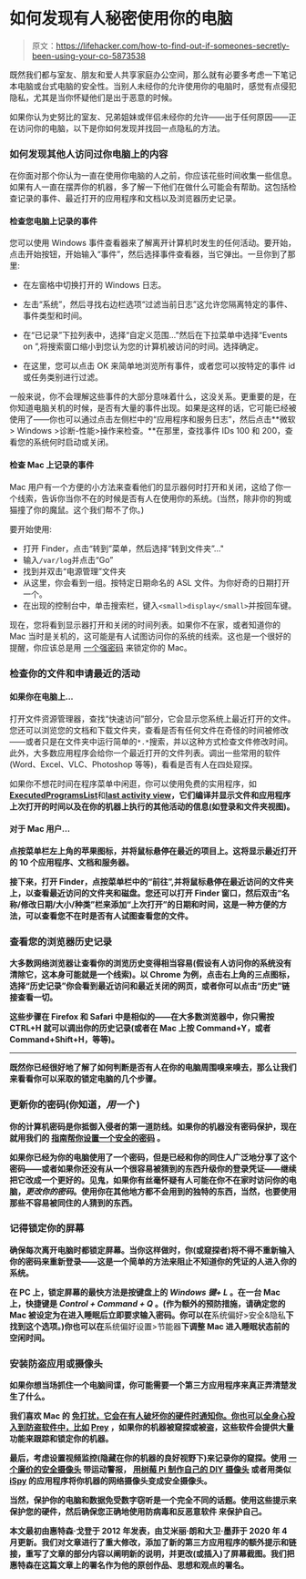 # 如何发现有人秘密使用你的电脑

> 原文：<https://lifehacker.com/how-to-find-out-if-someones-secretly-been-using-your-co-5873538>

既然我们都与室友、朋友和爱人共享家庭办公空间，那么就有必要多考虑一下笔记本电脑或台式电脑的安全性。当别人未经你的允许使用你的电脑时，感觉有点侵犯隐私，尤其是当你怀疑他们是出于恶意的时候。



如果你认为史努比的室友、兄弟姐妹或伴侣未经你的允许——出于任何原因——正在访问你的电脑，以下是你如何发现并找回一点隐私的方法。

### **如何发现其他人访问过你电脑上的内容**

在你面对那个你认为一直在使用你电脑的人之前，你应该花些时间收集一些信息。如果有人一直在摆弄你的机器，多了解一下他们在做什么可能会有帮助。这包括检查记录的事件、最近打开的应用程序和文档以及浏览器历史记录。

#### **检查您电脑上记录的事件**

您可以使用 Windows 事件查看器来了解离开计算机时发生的任何活动。要开始，点击开始按钮，开始输入“事件”，然后选择事件查看器，当它弹出。一旦你到了那里:

*   在左窗格中切换打开的 Windows 日志。
*   左击“系统”，然后寻找右边栏选项“过滤当前日志”这允许您隔离特定的事件、事件类型和时间。
*   在“已记录”下拉列表中，选择“自定义范围...”然后在下拉菜单中选择“Events on ”,将搜索窗口缩小到您认为您的计算机被访问的时间。选择确定。

*   在这里，您可以点击 OK 来简单地浏览所有事件，或者您可以按特定的事件 id 或任务类别进行过滤。

一般来说，你不会理解这些事件的大部分意味着什么，这没关系。更重要的是，在你知道电脑关机的时候，是否有大量的事件出现。如果是这样的话，它可能已经被使用了——你也可以通过点击左侧栏中的“应用程序和服务日志”，然后点击**微软> Windows >诊断-性能>操作来检查。**在那里，查找事件 IDs 100 和 200，查看您的系统何时启动或关闭。

#### **检查 Mac 上记录的事件**

Mac 用户有一个方便的小方法来查看他们的显示器何时打开和关闭，这给了你一个线索，告诉你当你不在的时候是否有人在使用你的系统。(当然，除非你的狗或猫撞了你的魔鼠。这个我们帮不了你。)

要开始使用:

*   打开 Finder，点击“转到”菜单，然后选择“转到文件夹”..."
*   输入`/var/log`并点击“Go”
*   找到并双击“电源管理”文件夹
*   从这里，你会看到一组。按特定日期命名的 ASL 文件。为你好奇的日期打开一个。
*   在出现的控制台中，单击搜索栏，键入`<small>display</small>`并按回车键。

现在，您将看到显示器打开和关闭的时间列表。如果你不在家，或者知道你的 Mac 当时是关机的，这可能是有人试图访问你的系统的线索。这也是一个很好的提醒，你应该总是用 [一个强密码](https://lifehacker.com/how-can-i-use-the-same-password-on-my-macbook-ipad-an-1827029897) 来锁定你的 Mac。

### **检查你的文件和申请最近的活动**

#### 如果你在电脑上...

打开文件资源管理器，查找“快速访问”部分，它会显示您系统上最近打开的文件。您还可以浏览您的文档和下载文件夹，查看是否有任何文件在奇怪的时间被修改——或者只是在文件夹中运行简单的`*.*`搜索，并以这种方式检查文件修改时间。此外，大多数应用程序会给你一个最近打开的文件列表。调出一些常用的软件(Word、Excel、VLC、Photoshop 等等)，看看是否有人在四处窥探。

如果你不想花时间在程序菜单中闲逛，你可以使用免费的实用程序，如[**ExecutedProgramsList**](http://www.nirsoft.net/utils/executed_programs_list.html)和[**last activity view**](http://www.nirsoft.net/utils/computer_activity_view.html)**，它们编译并显示文件和应用程序上次打开的时间以及在你的机器上执行的其他活动的信息(如登录和文件夹视图)。**

#### ****对于 Mac 用户...****

**点按菜单栏左上角的苹果图标，并将鼠标悬停在最近的项目上。这将显示最近打开的 10 个应用程序、文档和服务器。**

**接下来，打开 Finder，点按菜单栏中的“前往”,并将鼠标悬停在最近访问的文件夹上，以查看最近访问的文件夹和磁盘。您还可以打开 Finder 窗口，然后双击“名称/修改日期/大小/种类”栏来添加“上次打开”的日期和时间，这是一种方便的方法，可以查看您不在时是否有人试图查看您的文件。**

### ****查看您的浏览器历史记录****

**大多数网络浏览器让查看你的浏览历史变得相当容易(假设有人访问你的系统没有清除它，这本身可能就是一个线索)。以 Chrome 为例，点击右上角的三点图标，选择“历史记录”你会看到最近访问和最近关闭的网页，或者你可以点击“历史”链接查看一切。**

**这些步骤在 Firefox 和 Safari 中是相似的——在大多数浏览器中，你只需按 CTRL+H 就可以调出你的历史记录(或者在 Mac 上按 Command+Y，或者 Command+Shift+H，等等)。** 

* * *

**既然你已经很好地了解了如何判断是否有人在你的电脑周围嗅来嗅去，那么让我们来看看你可以采取的锁定电脑的几个步骤。**

### ****更新你的密码(你知道，*用一个* )****

**你的计算机密码是你抵御入侵者的第一道防线。如果你的机器没有密码保护，现在就用我们的 [指南帮你设置一个安全的密码](https://lifehacker.com/how-to-create-secure-passwords-that-arent-impossible-to-1825048324) 。**

**如果你已经为你的电脑使用了一个密码，但是已经和你的同住人广泛地分享了这个密码——或者如果你还没有从一个很容易被猜到的东西升级你的登录凭证——继续把它改成一个更好的。见鬼，如果你有丝毫怀疑有人可能在你不在家时访问你的电脑，*更改你的密码*。使用你在其他地方都不会用到的独特的东西，当然，也要使用那些不容易被同住的人猜到的东西。**

### ****记得锁定你的屏幕****

**确保每次离开电脑时都锁定屏幕。当你这样做时，你(或窥探者)将不得不重新输入你的密码来重新登录——这是一个简单的方法来阻止不知道你的凭证的人进入你的系统。**

**在 **PC** 上，锁定屏幕的最快方法是按键盘上的 *Windows 键+ L* 。在一台 **Mac** 上，快捷键是 *Control + Command + Q* 。(作为额外的预防措施，请确定您的 Mac 被设定为在进入睡眠后立即要求输入密码。你可以在**系统偏好>安全&隐私**下找到这个选项。)你也可以在**系统偏好设置>节能器**下调整 Mac 进入睡眠状态前的空闲时间。**

### ****安装防盗应用或摄像头****

**如果你想当场抓住一个电脑间谍，你可能需要一个第三方应用程序来真正弄清楚发生了什么。**

**我们喜欢 Mac 的 [**免打扰，它会在有人破坏你的硬件时通知你。你也可以全身心投入到防盗软件中，比如**](https://lifehacker.com/how-to-find-out-if-someone-messed-with-your-macbook-1825688200) **[**Prey**](https://lifehacker.com/how-to-track-and-potentially-recover-your-stolen-lapt-5643460)** **，如果你的机器被窥探或被盗，这些软件会提供大量功能来跟踪和锁定你的机器。****

**最后，考虑设置视频监控(隐藏在你的机器的良好视野下)来记录你的窥探。使用 [一个廉价的安全摄像头](https://wyze.com/) 带运动警报， [用树莓 Pi 制作自己的 DIY 摄像头](https://www.youtube.com/watch?v=H7p5YEOrlSc) 或者用类似 [**iSpy**](https://www.ispyconnect.com/) 的应用程序将你机器的网络摄像头变成安全摄像头。**

**当然，保护你的电脑和数据免受数字窃听是一个完全不同的话题。使用这些提示来保护您的硬件，然后确保您正确地使用防病毒和反恶意软件 来保护自己。**

**本文最初由惠特森·戈登于 2012 年发表，由艾米丽·朗和大卫·墨菲于 2020 年 4 月更新。我们对文章进行了重大修改，添加了新的第三方应用程序的额外提示和链接，重写了文章的部分内容以阐明新的说明，并更改(或插入)了屏幕截图。我们把惠特森在这篇文章上的署名作为他的原创作品、思想和观点的署名。**